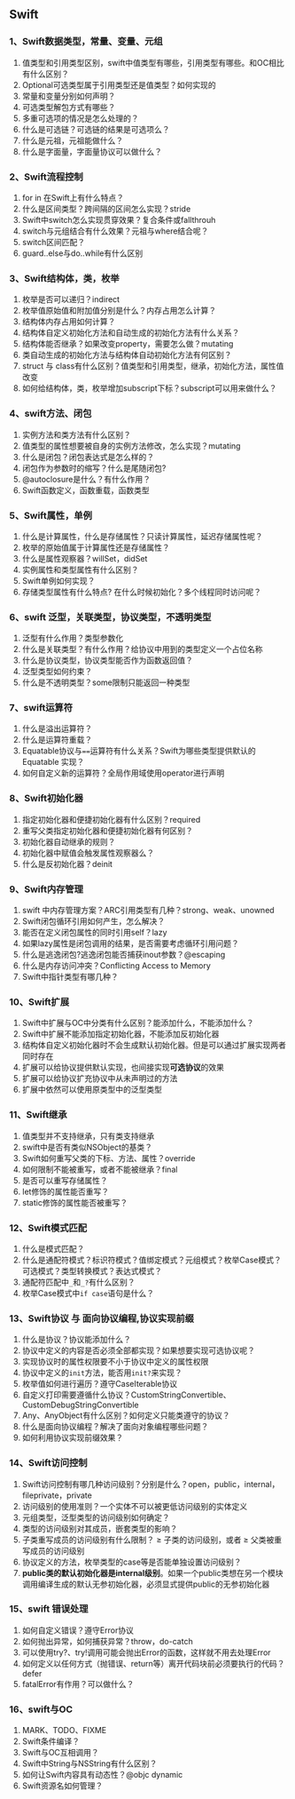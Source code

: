 ## Swift

### 1、Swift数据类型，常量、变量、元组

1. 值类型和引用类型区别，swift中值类型有哪些，引用类型有哪些。和OC相比有什么区别？
2. Optional可选类型属于引用类型还是值类型？如何实现的
3. 常量和变量分别如何声明？
4. 可选类型解包方式有哪些？
5. 多重可选项的情况是怎么处理的？
6. 什么是可选链？可选链的结果是可选项么？
7. 什么是元祖，元祖能做什么？
8. 什么是字面量，字面量协议可以做什么？

### 2、Swift流程控制

1. for in 在Swift上有什么特点？
2. 什么是区间类型？跨间隔的区间怎么实现？stride
3. Swift中switch怎么实现贯穿效果？复合条件或fallthrouh
4. switch与元组结合有什么效果？元祖与where结合呢？
5. switch区间匹配？
6. guard..else与do..while有什么区别

### 3、Swift结构体，类，枚举

1. 枚举是否可以递归？indirect
2. 枚举值原始值和附加值分别是什么？内存占用怎么计算？
3. 结构体内存占用如何计算？
4. 结构体自定义初始化方法和自动生成的初始化方法有什么关系？
5. 结构体能否继承？如果改变property，需要怎么做？mutating
6. 类自动生成的初始化方法与结构体自动初始化方法有何区别？
7. struct 与 class有什么区别？值类型和引用类型，继承，初始化方法，属性值改变
8. 如何给结构体，类，枚举增加subscript下标？subscript可以用来做什么？

### 4、swift方法、闭包

1. 实例方法和类方法有什么区别？
2. 值类型的属性想要被自身的实例方法修改，怎么实现？mutating
3. 什么是闭包？闭包表达式是怎么样的？
4. 闭包作为参数时的缩写？什么是尾随闭包?
5. @autoclosure是什么？有什么作用？
6. Swift函数定义，函数重载，函数类型

### 5、Swift属性，单例

1. 什么是计算属性，什么是存储属性？只读计算属性，延迟存储属性呢？
2. 枚举的原始值属于计算属性还是存储属性？
3. 什么是属性观察器？willSet，didSet
4. 实例属性和类型属性有什么区别？
5. Swift单例如何实现？
6. 存储类型属性有什么特点? 在什么时候初始化？多个线程同时访问呢？

### 6、swift 泛型，关联类型，协议类型，不透明类型

1. 泛型有什么作用？类型参数化
2. 什么是关联类型？有什么作用？给协议中用到的类型定义一个占位名称
3. 什么是协议类型，协议类型能否作为函数返回值？
4. 泛型类型如何约束？
5. 什么是不透明类型？some限制只能返回一种类型

### 7、swift运算符

1. 什么是溢出运算符？
2. 什么是运算符重载？
3. Equatable协议与`==`运算符有什么关系？Swift为哪些类型提供默认的 Equatable 实现？
4. 如何自定义新的运算符？全局作用域使用operator进行声明

### 8、Swift初始化器

1. 指定初始化器和便捷初始化器有什么区别？required
2. 重写父类指定初始化器和便捷初始化器有何区别？
3. 初始化器自动继承的规则？
4. 初始化器中赋值会触发属性观察器么？
5. 什么是反初始化器？deinit

### 9、Swift内存管理

1. swift 中内存管理方案？ARC引用类型有几种？strong、weak、unowned
2. Swift闭包循环引用如何产生，怎么解决？
3. 能否在定义闭包属性的同时引用self？lazy
4. 如果lazy属性是闭包调用的结果，是否需要考虑循环引用问题？
5. 什么是逃逸闭包?逃逸闭包能否捕获inout参数？@escaping
6. 什么是内存访问冲突？Conflicting Access to Memory
7. Swift中指针类型有哪几种？

### 10、Swift扩展

1. Swift中扩展与OC中分类有什么区别？能添加什么，不能添加什么？
2. Swift中扩展不能添加指定初始化器，不能添加反初始化器
3. 结构体自定义初始化器时不会生成默认初始化器。但是可以通过扩展实现两者同时存在
4. 扩展可以给协议提供默认实现，也间接实现**可选协议**的效果
5. 扩展可以给协议扩充协议中从未声明过的方法
6. 扩展中依然可以使用原类型中的泛型类型

### 11、Swift继承

1. 值类型并不支持继承，只有类支持继承
2. swift中是否有类似NSObject的基类？
3. Swift如何重写父类的下标、方法、属性？override
4. 如何限制不能被重写，或者不能被继承？final
5. 是否可以重写存储属性？
6. let修饰的属性能否重写？
7. static修饰的属性能否被重写？

### 12、Swift模式匹配

1. 什么是模式匹配？
2. 什么是通配符模式？标识符模式？值绑定模式？元组模式？枚举Case模式？可选模式？类型转换模式？表达式模式？
3. 通配符匹配中`_`和`_?`有什么区别？
4. 枚举Case模式中`if case`语句是什么？

### 13、Swift协议 与 面向协议编程,协议实现前缀

1. 什么是协议？协议能添加什么？
2. 协议中定义的内容是否必须全部都实现？如果想要实现可选协议呢？
3. 实现协议时的属性权限要不小于协议中定义的属性权限
4. 协议中定义的`init`方法，能否用`init?`来实现？
5. 枚举值如何进行遍历？遵守CaseIterable协议
6. 自定义打印需要遵循什么协议？CustomStringConvertible、 CustomDebugStringConvertible
7. Any、AnyObject有什么区别？如何定义只能类遵守的协议？
8. 什么是面向协议编程？解决了面向对象编程哪些问题？
9. 如何利用协议实现前缀效果？

### 14、Swift访问控制

1. Swift访问控制有哪几种访问级别？分别是什么？open，public，internal，fileprivate，private
2. 访问级别的使用准则？一个实体不可以被更低访问级别的实体定义
3. 元组类型，泛型类型的访问级别如何确定？
4. 类型的访问级别对其成员，嵌套类型的影响？
5. 子类重写成员的访问级别有什么限制？ ≥ 子类的访问级别，或者 ≥ 父类被重写成员的访问级别
6. 协议定义的方法，枚举类型的case等是否能单独设置访问级别？
7. **public类的默认初始化器是internal级别**。如果一个public类想在另一个模块调用编译生成的默认无参初始化器，必须显式提供public的无参初始化器

### 15、swift 错误处理

1. 如何自定义错误？遵守Error协议
2. 如何抛出异常，如何捕获异常？throw，do-catch
3. 可以使用try?、try!调用可能会抛出Error的函数，这样就不用去处理Error
4. 如何定义以任何方式（抛错误、return等）离开代码块前必须要执行的代码？defer
5. fatalError有作用？可以做什么？

### 16、swift与OC

1. MARK、TODO、FIXME
2. Swift条件编译？
3. Swift与OC互相调用？
4. Swift中String与NSString有什么区别？
5. 如何让Swift内容具有动态性？@objc dynamic
6. Swift资源名如何管理？

